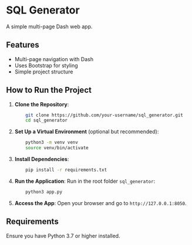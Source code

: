 # SQL Generator

A simple multi-page Dash web app.

## Features

- Multi-page navigation with Dash
- Uses Bootstrap for styling
- Simple project structure

## How to Run the Project

1. **Clone the Repository**:

    ```bash
        git clone https://github.com/your-username/sql_generator.git
        cd sql_generator
    ```

2. **Set Up a Virtual Environment** (optional but recommended):

    ```bash
        python3 -m venv venv
        source venv/bin/activate
    ```

3. **Install Dependencies**:

    ```bash
        pip install -r requirements.txt
    ```

4. **Run the Application**: Run in the root folder `sql_generator`:

    ```bash
        python3 app.py
    ```

5. **Access the App**: Open your browser and go to `http://127.0.0.1:8050`.

## Requirements

Ensure you have Python 3.7 or higher installed.
